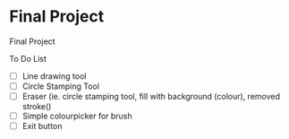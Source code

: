 # Final Project
Final Project

To Do List
- [ ] Line drawing tool
- [ ] Circle Stamping Tool
- [ ] Eraser (ie. circle stamping tool, fill with background (colour), removed stroke()
- [ ] Simple colourpicker for brush
- [ ] Exit button
